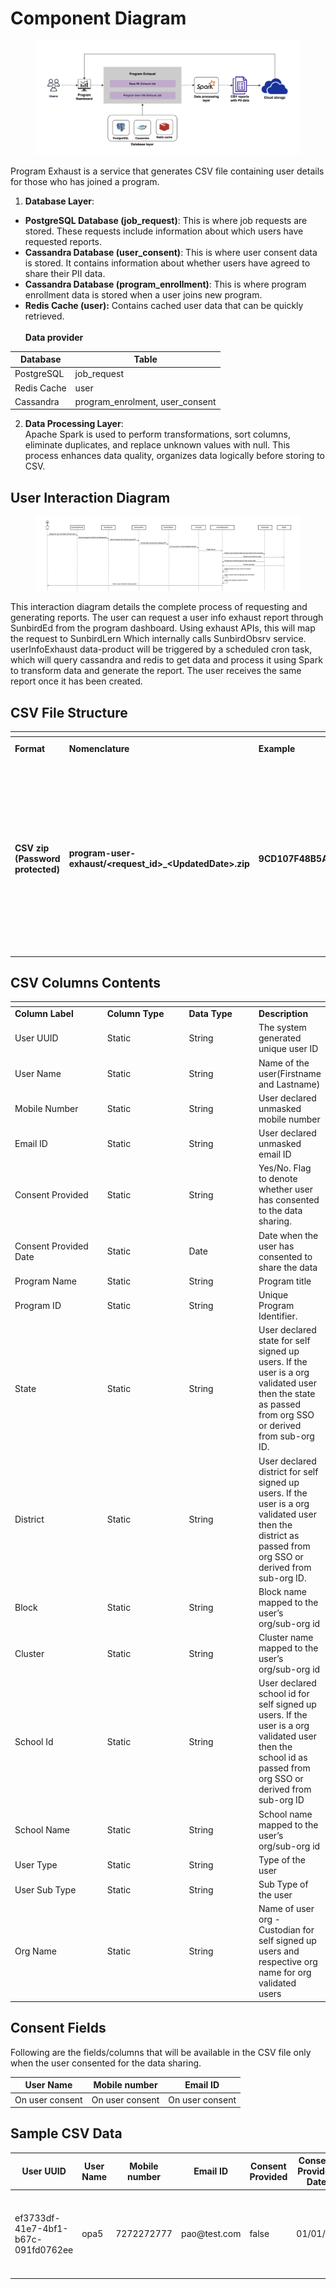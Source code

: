 # Component Diagram

<figure><img src="../../../../../.gitbook/assets/Screenshot 2023-08-17 at 9.37.07 AM.png" alt=""><figcaption></figcaption></figure>

Program Exhaust is a service that generates CSV file containing user details for those who has joined a program.

1. **Database Layer**:

* **PostgreSQL Database (job\_request)**: This is where job requests are stored. These requests include information about which users have requested reports.
* **Cassandra Database (user\_consent)**: This is where user consent data is stored. It contains information about whether users have agreed to share their PII data.
* **Cassandra Database (program\_enrollment)**: This is where program enrollment data is stored when a user joins new program.&#x20;
* **Redis Cache (user):** Contains cached user data that can be quickly retrieved.\
  \
  **Data provider**

| Database    | Table                             |
| ----------- | --------------------------------- |
| PostgreSQL  | job\_request                      |
| Redis Cache | user                              |
| Cassandra   | program\_enrolment, user\_consent |

2. **Data Processing Layer**:\
   Apache Spark is used to perform transformations, sort columns, eliminate duplicates, and replace unknown values with null. This process enhances data quality, organizes data logically before storing to CSV.

## **User Interaction Diagram**

<figure><img src="../../../../../.gitbook/assets/Screenshot 2023-08-17 at 9.38.40 AM.png" alt=""><figcaption></figcaption></figure>

This interaction diagram details the complete process of requesting and generating reports. The user can request a user info exhaust report through SunbirdEd from the program dashboard. Using exhaust APIs, this will map the request to SunbirdLern Which internally calls SunbirdObsrv service. userInfoExhaust data-product will be triggered by a scheduled cron task, which will query cassandra and redis to get data and process it using Spark to transform data and generate the report. The user receives the same report once it has been created.

## **CSV File Structure**

<table data-header-hidden><thead><tr><th width="189"></th><th width="149.33333333333331"></th><th width="156"></th><th></th></tr></thead><tbody><tr><td><strong>Format</strong></td><td><strong>Nomenclature</strong></td><td><strong>Example</strong></td><td><strong>Security Levels</strong></td></tr><tr><td><strong>CSV zip (Password protected)</strong></td><td><strong>program-user-exhaust/&#x3C;request_id>_&#x3C;UpdatedDate>.zip</strong></td><td><strong>9CD107F48B5AF0D163F8AE8410829674_20230622.zip</strong></td><td><strong>L3 - Data encrypted with a user provided encryption key. Generally applicable to non PII data but can contain sensitive information which may not be considered open</strong></td></tr></tbody></table>

## CSV Columns Contents <a href="#file-contents" id="file-contents"></a>

<table data-header-hidden><thead><tr><th width="160"></th><th width="139"></th><th width="118"></th><th></th></tr></thead><tbody><tr><td><strong>Column Label</strong></td><td><strong>Column Type</strong></td><td><strong>Data Type</strong></td><td><strong>Description</strong></td></tr><tr><td>User UUID</td><td>Static</td><td>String</td><td>The system generated unique user ID</td></tr><tr><td>User Name</td><td>Static</td><td>String</td><td>Name of the user(Firstname and Lastname)</td></tr><tr><td>Mobile Number</td><td>Static</td><td>String</td><td>User declared unmasked mobile number</td></tr><tr><td>Email ID</td><td>Static</td><td>String</td><td>User declared unmasked email ID</td></tr><tr><td>Consent Provided</td><td>Static</td><td>String</td><td>Yes/No. Flag to denote whether user has consented to the data sharing.</td></tr><tr><td>Consent Provided Date</td><td>Static</td><td>Date</td><td>Date when the user has consented to share the data</td></tr><tr><td>Program Name</td><td>Static</td><td>String</td><td>Program title</td></tr><tr><td>Program ID</td><td>Static</td><td>String</td><td>Unique Program Identifier.</td></tr><tr><td>State</td><td>Static</td><td>String</td><td>User declared state for self signed up users. If the user is a org validated user then the state as passed from org SSO or derived from sub-org ID.</td></tr><tr><td>District</td><td>Static</td><td>String</td><td>User declared district for self signed up users. If the user is a org validated user then the district as passed from org SSO or derived from sub-org ID.</td></tr><tr><td>Block</td><td>Static</td><td>String</td><td>Block name mapped to the user’s org/sub-org id</td></tr><tr><td>Cluster</td><td>Static</td><td>String</td><td>Cluster name mapped to the user’s org/sub-org id</td></tr><tr><td>School Id</td><td>Static</td><td>String</td><td>User declared school id for self signed up users. If the user is a org validated user then the school id as passed from org SSO or derived from sub-org ID</td></tr><tr><td>School Name</td><td>Static</td><td>String</td><td>School name mapped to the user’s org/sub-org id</td></tr><tr><td>User Type</td><td>Static</td><td>String</td><td>Type of the user</td></tr><tr><td>User Sub Type</td><td>Static</td><td>String</td><td>Sub Type of the user</td></tr><tr><td>Org Name</td><td>Static</td><td>String</td><td>Name of user org - Custodian for self signed up users and respective org name for org validated users</td></tr></tbody></table>

## Consent Fields <a href="#consent-fields" id="consent-fields"></a>

Following are the fields/columns that will be available in the CSV file only when the user consented for the data sharing.

| User Name       | Mobile number   | Email ID        |
| --------------- | --------------- | --------------- |
| On user consent | On user consent | On user consent |

## **Sample CSV Data**

<table><thead><tr><th width="146">User UUID</th><th width="125">User Name</th><th width="156">Mobile number</th><th width="255">Email ID</th><th width="183">Consent Provided</th><th width="220">Consent Provided Date</th><th width="147">Program Name</th><th width="124">Program ID</th><th>State</th><th>District</th><th>Block</th><th>Cluster</th><th width="107">School Id</th><th width="143">School Name</th><th width="121">Usertype</th><th>Usersubtype</th></tr></thead><tbody><tr><td>ef3733df-41e7-4bf1-b67c-091fd0762ee</td><td>opa5</td><td>7272272777</td><td>pao@test.com</td><td>false</td><td>01/01/23</td><td>'Prerak Head Teacher of the Block 19-20'</td><td>PGM-Prerak-Head-Teacher-of-the-Block-19-20-Feb2021</td><td>Uttar Pradesh</td><td>AGRA</td><td>ACHHNERA</td><td>ZPHS AGALI</td><td>9150206302</td><td>JHS NAGLA SADLE COMPOSITE</td><td>administrator</td><td>hm,dikshapreprodcustodian</td></tr></tbody></table>
